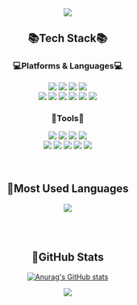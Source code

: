 <!--
**sohnminjeong/sohnminjeong** is a ✨ _special_ ✨ repository because its `README.md` (this file) appears on your GitHub profile.

Here are some ideas to get you started:

- 🔭 I’m currently working on ...
- 🌱 I’m currently learning ...
- 👯 I’m looking to collaborate on ...
- 🤔 I’m looking for help with ...
- 💬 Ask me about ...
- 📫 How to reach me: ...
- 😄 Pronouns: ...
- ⚡ Fun fact: ...
-->

<div align="center">

<img src="https://capsule-render.vercel.app/api?type=waving&color=90D4B1&height=150&section=header&text=Hello!&nbsp;Hand&nbsp;Github👋&fontSize=45" />
	
## 📚Tech Stack📚
### 💻Platforms & Languages💻
<div>
	<img src="https://img.shields.io/badge/spring-6DB33F?style=flat&logo=spring&logoColor=white" />
	<img src="https://img.shields.io/badge/Java-007396?style=flat&logo=Java&logoColor=white" />
	<img src="https://img.shields.io/badge/MyBatis-000000?style=flat&logo=MyBatis&logoColor=white"> 
	<img src="https://img.shields.io/badge/mysql-4479A1?style=flat&logo=mysql&logoColor=white" />
	<br>
	<img src="https://img.shields.io/badge/HTML5-E34F26?style=flat&logo=HTML5&logoColor=white" />
	<img src="https://img.shields.io/badge/CSS3-1572B6?style=flat&logo=CSS3&logoColor=white" />
	<img src="https://img.shields.io/badge/javascript-F7DF1E?style=flat&logo=javascript&logoColor=white" />		<img src="https://img.shields.io/badge/jquery-0769AD?style=flat&logo=jQuery&logoColor=white" />
	<img src="https://img.shields.io/badge/bootstrap-7952B3?style=flat&logo=bootstrap&logoColor=white" />		<img src="https://img.shields.io/badge/Ajax-2c83b9?style=flat&logo=Ajax&logoColor=white">
</div>

### 🔨Tools🔨
<div>
	<img src="https://img.shields.io/badge/eclipseide-2C2255?style=flat&logo=eclipseide&logoColor=white" />
	<img src="https://img.shields.io/badge/visualstudiocode-007ACC?style=flat&logo=visualstudiocode&logoColor=white" />
	<img src="https://img.shields.io/badge/apachetomcat-F8DC75?style=flat&logo=apachetomcat&logoColor=white" />
  <img src="https://img.shields.io/badge/github-181717?style=flat&logo=github&logoColor=white" />
	<br/>
  <img src="https://img.shields.io/badge/notion-000000?style=flat&logo=notion&logoColor=white" />
  <img src="https://img.shields.io/badge/slack-4A154B?style=flat&logo=slack&logoColor=white" />
  <img src="https://img.shields.io/badge/google-4285F4?style=flat-square&logo=google&logoColor=white"/>
	<img src="https://img.shields.io/badge/Postman-FF6C37?style=flat-square&logo=postman&logoColor=white"/>
	<img src="https://img.shields.io/badge/intellijidea-000000?style=flat-square&logo=intellijidea&logoColor=white"/>

</div>
<br><br>

## 🌱Most Used Languages
<img src="https://github-readme-stats.vercel.app/api/top-langs/?username=sohnminjeong&layout=compact">

<br><br>
## 💬GitHub Stats
[![Anurag's GitHub stats](https://github-readme-stats.vercel.app/api?username=sohnminjeong)](https://github.com/anuraghazra/github-readme-stats)

<img src="https://capsule-render.vercel.app/api?type=waving&color=90D4B1&height=150&section=footer&text=Bye&nbsp;Bye👋&fontSize=45" />

</div>


